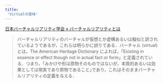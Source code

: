 ```yaml
---
title:
 'Virtualの意味'
---
```

[日本バーチャルリアリティ学会 » バーチャルリアリティとは](https://vrsj.org/about/virtualreality/)
> バーチャルリアリティのバーチャルが仮想とか虚構あるいは擬似と訳されているようであるが，これらは明らかに誤りである．バーチャル (virtual) とは，The American Heritage Dictionary によれば，「Existing in essence or effect though not in actual fact or form」と定義されている．つまり，｢みかけや形は原物そのものではないが，本質的あるいは効果としては現実であり原物であること｣であり，これはそのままバーチャルリアリティの定義を与える．
